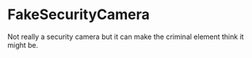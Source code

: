 # FakeSecurityCamera
Not really a security camera but it can make the criminal element think it might be.
